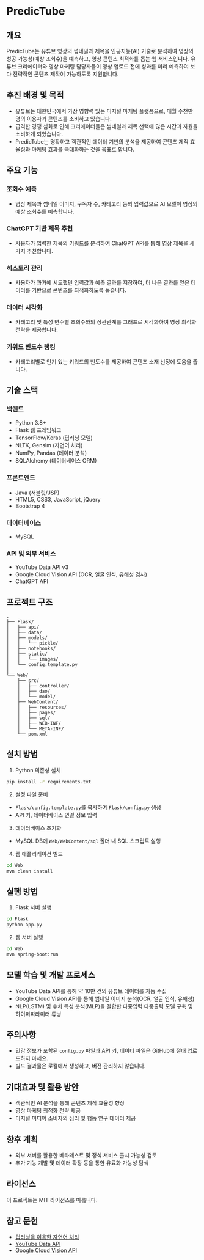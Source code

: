 # PredicTube

## 개요
PredicTube는 유튜브 영상의 썸네일과 제목을 인공지능(AI) 기술로 분석하여 영상의 성공 가능성(예상 조회수)을 예측하고, 영상 콘텐츠 최적화를 돕는 웹 서비스입니다. 유튜브 크리에이터와 영상 마케팅 담당자들이 영상 업로드 전에 성과를 미리 예측하여 보다 전략적인 콘텐츠 제작이 가능하도록 지원합니다.

## 추진 배경 및 목적

- 유튜브는 대한민국에서 가장 영향력 있는 디지털 마케팅 플랫폼으로, 매월 수천만 명의 이용자가 콘텐츠를 소비하고 있습니다.
- 급격한 경쟁 심화로 인해 크리에이터들은 썸네일과 제목 선택에 많은 시간과 자원을 소비하게 되었습니다.
- PredicTube는 명확하고 객관적인 데이터 기반의 분석을 제공하여 콘텐츠 제작 효율성과 마케팅 효과를 극대화하는 것을 목표로 합니다.

## 주요 기능

### 조회수 예측
- 영상 제목과 썸네일 이미지, 구독자 수, 카테고리 등의 입력값으로 AI 모델이 영상의 예상 조회수를 예측합니다.

### ChatGPT 기반 제목 추천
- 사용자가 입력한 제목의 키워드를 분석하여 ChatGPT API를 통해 영상 제목을 세 가지 추천합니다.

### 히스토리 관리
- 사용자가 과거에 시도했던 입력값과 예측 결과를 저장하여, 더 나은 결과를 얻은 데이터를 기반으로 콘텐츠를 최적화하도록 돕습니다.

### 데이터 시각화
- 카테고리 및 특성 변수별 조회수와의 상관관계를 그래프로 시각화하여 영상 최적화 전략을 제공합니다.

### 키워드 빈도수 랭킹
- 카테고리별로 인기 있는 키워드의 빈도수를 제공하여 콘텐츠 소재 선정에 도움을 줍니다.

## 기술 스택

### 백엔드
- Python 3.8+
- Flask 웹 프레임워크
- TensorFlow/Keras (딥러닝 모델)
- NLTK, Gensim (자연어 처리)
- NumPy, Pandas (데이터 분석)
- SQLAlchemy (데이터베이스 ORM)

### 프론트엔드
- Java (서블릿/JSP)
- HTML5, CSS3, JavaScript, jQuery
- Bootstrap 4

### 데이터베이스
- MySQL

### API 및 외부 서비스
- YouTube Data API v3
- Google Cloud Vision API (OCR, 얼굴 인식, 유해성 검사)
- ChatGPT API

## 프로젝트 구조
```
.
├── Flask/
│   ├── api/
│   ├── data/
│   ├── models/
│   │   └── pickle/
│   ├── notebooks/
│   ├── static/
│   │   └── images/
│   └── config.template.py
│
└── Web/
    ├── src/
    │   ├── controller/
    │   ├── dao/
    │   └── model/
    ├── WebContent/
    │   ├── resources/
    │   ├── pages/
    │   ├── sql/
    │   ├── WEB-INF/
    │   └── META-INF/
    └── pom.xml
```

## 설치 방법

1. Python 의존성 설치
```bash
pip install -r requirements.txt
```

2. 설정 파일 준비
- `Flask/config.template.py`를 복사하여 `Flask/config.py` 생성
- API 키, 데이터베이스 연결 정보 입력

3. 데이터베이스 초기화
- MySQL DB에 `Web/WebContent/sql` 폴더 내 SQL 스크립트 실행

4. 웹 애플리케이션 빌드
```bash
cd Web
mvn clean install
```

## 실행 방법

1. Flask 서버 실행
```bash
cd Flask
python app.py
```

2. 웹 서버 실행
```bash
cd Web
mvn spring-boot:run
```

## 모델 학습 및 개발 프로세스

- YouTube Data API를 통해 약 10만 건의 유튜브 데이터를 자동 수집
- Google Cloud Vision API를 통해 썸네일 이미지 분석(OCR, 얼굴 인식, 유해성)
- NLP(LSTM) 및 수치 특성 분석(MLP)을 결합한 다중입력 다중출력 모델 구축 및 하이퍼파라미터 튜닝

## 주의사항

- 민감 정보가 포함된 `config.py` 파일과 API 키, 데이터 파일은 GitHub에 절대 업로드하지 마세요.
- 빌드 결과물은 로컬에서 생성하고, 버전 관리하지 않습니다.

## 기대효과 및 활용 방안

- 객관적인 AI 분석을 통해 콘텐츠 제작 효율성 향상
- 영상 마케팅 최적화 전략 제공
- 디지털 미디어 소비자의 심리 및 행동 연구 데이터 제공

## 향후 계획

- 외부 서버를 활용한 베타테스트 및 정식 서비스 출시 가능성 검토
- 추가 기능 개발 및 데이터 확장 등을 통한 유료화 가능성 탐색

## 라이선스

이 프로젝트는 MIT 라이선스를 따릅니다.

## 참고 문헌
- [딥러닝을 이용한 자연어 처리](https://wikidocs.net/book/2155)
- [YouTube Data API](https://developers.google.com/youtube/v3/getting-started?hl=ko)
- [Google Cloud Vision API](https://cloud.google.com/vision/docs/features-list?hl=ko)

